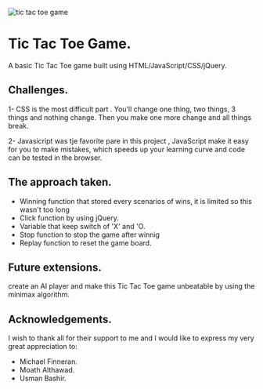 

![tic tac toe game](https://user-images.githubusercontent.com/45947089/52002934-3d341180-24d4-11e9-84c7-16f3313e3a3e.png)


# Tic Tac Toe Game.
A basic Tic Tac Toe game built using HTML/JavaScript/CSS/jQuery.




## Challenges.
1-  CSS is the most difficult part . You’ll change one thing, two things, 3 things and nothing change. Then you make one more change and all things break.

2-  Javasicript was tje favorite pare in this project , JavaScript make it easy for you to make mistakes, which speeds up your learning curve and code can be tested in the browser.


## The approach taken.

* Winning function that stored every scenarios of wins, it is limited so this wasn't too long
* Click function by using jQuery.
* Variable that keep switch of 'X' and 'O.
* Stop function to stop the game after winnig 
* Replay function to reset the game board.



## Future extensions.
create an AI player and make this Tic Tac Toe game unbeatable by using the minimax algorithm.


## Acknowledgements.
 I wish to thank all for their support to me and I would like to express my very great appreciation to:
 * Michael Finneran.
 * Moath Althawad.
 * Usman Bashir.
